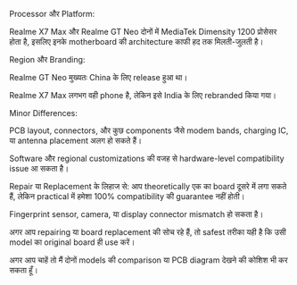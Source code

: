 Processor और Platform:

Realme X7 Max और Realme GT Neo दोनों में MediaTek Dimensity 1200 प्रोसेसर होता है, इसलिए इनके motherboard की architecture काफी हद तक मिलती-जुलती है।

Region और Branding:

Realme GT Neo मुख्यतः China के लिए release हुआ था।

Realme X7 Max लगभग वही phone है, लेकिन इसे India के लिए rebranded किया गया।

Minor Differences:

PCB layout, connectors, और कुछ components जैसे modem bands, charging IC, या antenna placement अलग हो सकते हैं।

Software और regional customizations की वजह से hardware-level compatibility issue आ सकता है।

Repair या Replacement के लिहाज से:
आप theoretically एक का board दूसरे में लगा सकते हैं, लेकिन practical में हमेशा 100% compatibility की guarantee नहीं होती।

Fingerprint sensor, camera, या display connector mismatch हो सकता है।

अगर आप repairing या board replacement की सोच रहे हैं, तो safest तरीका यही है कि उसी model का original board ही use करें।

अगर आप चाहें तो मैं दोनों models की comparison या PCB diagram देखने की कोशिश भी कर सकता हूँ।
